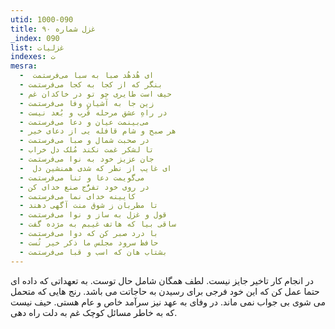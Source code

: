 ```yaml
---
utid: 1000-090
title: غزل شماره ۹۰
_index: 090
list: غزلیات
indexes: ت
mesra:
  - ‌ ای هُدهُد صبا به سبا می‌فرستمت
  - بنگر که از کجا به کجا می‌فرستمت
  - حیف است طایری چو تو در خاکدان غم
  - زین جا به آشیان وفا می‌فرستمت
  - در راهِ عشق مرحله قُرب و بُعد نیست
  - می‌بینمت عیان و دعا می‌فرستمت
  - هر صبح و شام قافله‌ یی از دعای خیر
  - در صحبت شمال و صبا می‌فرستمت
  - تا لشکر غمت نکند مُلک دل خراب
  - جان عزیز خود به نوا می‌فرستمت
  - ‌ ای غایب از نظر که شدی همنشین دل
  - می‌گویمت دعا و ثنا می‌فرستمت
  - در روی خود تفرُّج صنع خدای کن
  - کایینه خدای نما می‌فرستمت
  - تا مطربان ز شوق منت آگهی دهند
  - قول و غزل به ساز و نوا می‌فرستمت
  - ساقی بیا که هاتف غیبم به مژده گفت
  - با درد صبر کن که دوا می‌فرستمت
  - حافظ سرود مجلس ما ذکر خیر تُست
  - بشتاب هان که اسب و قبا می‌فرستمت
---
```

در انجام کار تاخیر جایز نیست. لطف همگان شامل حال توست. به تعهداتی که داده ای حتما عمل کن که این خود فرجی برای رسیدن به حاجاتت می باشد. رنج هایی که متحمل می شوی بی جواب نمی ماند. در وفای به عهد نیز سرآمد خاص و عام هستی. حیف نیست که به خاطر مسائل کوچک غم به دلت راه دهی.
